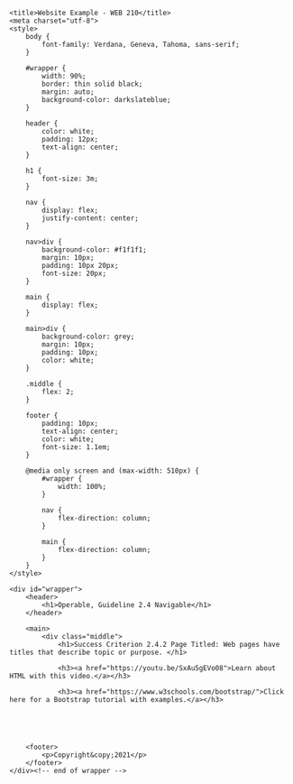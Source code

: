 <html lang="en">
<head>
<!--
    Linda Perez
    WEB 210
    DQ 4
    February 14th, 2021
-->

    <title>Website Example - WEB 210</title>
    <meta charset="utf-8">
    <style>
        body {
            font-family: Verdana, Geneva, Tahoma, sans-serif;
        }

        #wrapper {
            width: 90%;
            border: thin solid black;
            margin: auto;
            background-color: darkslateblue;
        }

        header {
            color: white;
            padding: 12px;
            text-align: center;
        }

        h1 {
            font-size: 3m;
        }

        nav {
            display: flex;
            justify-content: center;
        }

        nav>div {
            background-color: #f1f1f1;
            margin: 10px;
            padding: 10px 20px;
            font-size: 20px;
        }

        main {
            display: flex;
        }

        main>div {
            background-color: grey;
            margin: 10px;
            padding: 10px;
            color: white;
        }

        .middle {
            flex: 2;
        }

        footer {
            padding: 10px;
            text-align: center;
            color: white;
            font-size: 1.1em;
        }

        @media only screen and (max-width: 510px) {
            #wrapper {
                width: 100%;
            }

            nav {
                flex-direction: column;
            }

            main {
                flex-direction: column;
            }
        }
    </style>
</head>


    <div id="wrapper">
        <header>
            <h1>Operable, Guideline 2.4 Navigable</h1>
        </header>
    
        <main>
            <div class="middle">
                <h1>Success Criterion 2.4.2 Page Titled: Web pages have titles that describe topic or purpose. </h1>

                <h3><a href="https://youtu.be/SxAu5gEVo08">Learn about HTML with this video.</a></h3>
                
                <h3><a href="https://www.w3schools.com/bootstrap/">Click here for a Bootstrap tutorial with examples.</a></h3>


        
            
      
        <footer>
            <p>Copyright&copy;2021</p>
        </footer>
    </div><!-- end of wrapper -->



